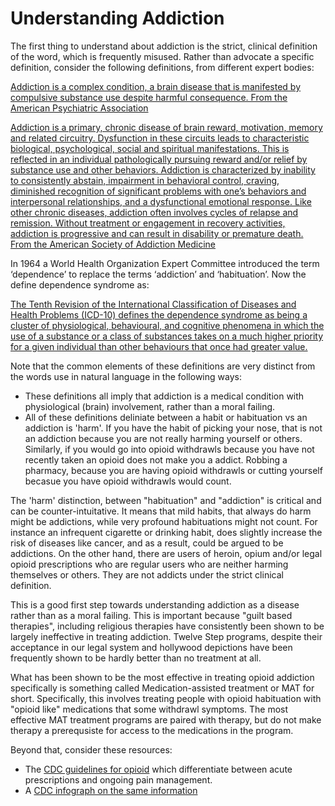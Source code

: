 # Understanding Addiction

The first thing to understand about addiction is the strict, clinical definition of the word, which is frequently misused. Rather than advocate a specific definition, consider the following definitions, from different expert bodies:

[Addiction is a complex condition, a brain disease that is manifested by compulsive substance use despite harmful consequence. From the American Psychiatric Association](https://www.psychiatry.org/patients-families/addiction/what-is-addiction)

[Addiction is a primary, chronic disease of brain reward, motivation, memory and related circuitry. Dysfunction in these circuits leads to characteristic biological, psychological, social and spiritual manifestations. This is reflected in an individual pathologically pursuing reward and/or relief by substance use and other behaviors. Addiction is characterized by inability to consistently abstain, impairment in behavioral control, craving, diminished recognition of significant problems with one’s behaviors and interpersonal relationships, and a dysfunctional emotional response. Like other chronic diseases, addiction often involves cycles of relapse and remission. Without treatment or engagement in recovery activities, addiction is progressive and can result in disability or premature death. From the American Society of Addiction Medicine](https://www.asam.org/resources/definition-of-addiction)

In 1964 a World Health Organization Expert Committee introduced the term ‘dependence’ to replace the terms ‘addiction’ and ‘habituation’. Now the define  dependence syndrome as:

[The Tenth Revision of the International Classification of Diseases and Health Problems (ICD-10) defines the dependence syndrome as being a cluster of physiological, behavioural, and cognitive phenomena in which the use of a substance or a class of substances takes on a much higher priority for a given individual than other behaviours that once had greater value.](http://www.who.int/substance_abuse/terminology/definition1/en/) 

Note that the common elements of these definitions are very distinct from the words use in natural language in the following ways:

* These definitions all imply that addiction is a medical condition with physiological (brain) involvement, rather than a moral failing. 
* All of these definitions deliniate between a habit or habituation vs an addiction is 'harm'. If you have the habit of picking your nose, that is not an addiction because you are not really harming yourself or others. Similarly, if you would go into opioid withdrawls because you have not recently taken an opioid does not make you a addict. Robbing a pharmacy, because you are having opioid withdrawls or cutting yourself becasue you have opioid withdrawls would count. 

The 'harm' distinction, between "habituation" and "addiction" is critical and can be counter-intuitative.  It means that mild habits, that always do harm might be addictions, while very profound habituations might not count.  For instance an infrequent cigarette or drinking habit, does slightly increase the risk of diseases like cancer, and as a result, could be argued to be addictions. On the other hand, there are users of heroin, opium and/or legal opioid prescriptions who are regular users who are neither harming themselves or others. They are not addicts under the strict clinical definition. 

This is a good first step towards understanding addiction as a disease rather than as a moral failing. This is important because "guilt based therapies", including religious therapies have consistently been shown to be largely ineffective in treating addiction. Twelve Step programs, despite their acceptance in our legal system and hollywood depictions have been frequently shown to be hardly better than no treatment at all. 

What has been shown to be the most effective in treating opioid addiction specifically is something called Medication-assisted treatment or MAT for short. Specifically, this involves treating people with opioid habituation with "opioid like" medications that some withdrawl symptoms. The most effective MAT treatment programs are paired with therapy, but do not make therapy a prerequsiste for access to the medications in the program. 

Beyond that, consider these resources:

* The [CDC guidelines for opioid](https://www.cdc.gov/drugoverdose/prescribing/guideline.html) which differentiate between acute prescriptions and ongoing pain management.
* A [CDC infograph on the same information](https://www.cdc.gov/drugoverdose/pdf/guidelines_at-a-glance-a.pdf)















